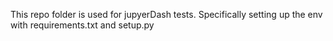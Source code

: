 This repo folder is used for jupyerDash tests. Specifically setting up the env with requirements.txt and setup.py
